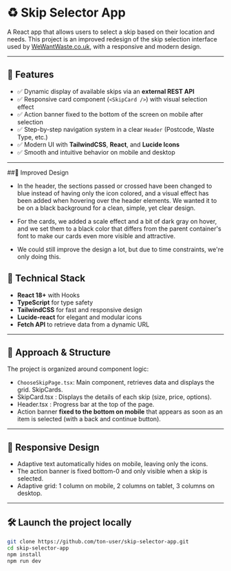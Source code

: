 # ♻️ Skip Selector App

A React app that allows users to select a skip based on their location and needs. This project is an improved redesign of the skip selection interface used by [WeWantWaste.co.uk](https://wewantwaste.co.uk), with a responsive and modern design.

---

## 🚀 Features

- ✅ Dynamic display of available skips via an **external REST API**
- ✅ Responsive card component (`<SkipCard />`) with visual selection effect
- ✅ Action banner fixed to the bottom of the screen on mobile after selection
- ✅ Step-by-step navigation system in a clear `Header` (Postcode, Waste Type, etc.)
- ✅ Modern UI with **TailwindCSS**, **React**, and **Lucide Icons**
- ✅ Smooth and intuitive behavior on mobile and desktop

---
##🎨 Improved Design
* In the header, the sections passed or crossed have been changed to blue instead of having only the icon colored, and a visual effect has been added when hovering over the header elements. We wanted it to be on a black background for a clean, simple, yet clear design.

* For the cards, we added a scale effect and a bit of dark gray on hover, and we set them to a black color that differs from the parent container's font to make our cards even more visible and attractive.

* We could still improve the design a lot, but due to time constraints, we're only doing this.

## 🧱 Technical Stack

- **React 18+** with Hooks
- **TypeScript** for type safety
- **TailwindCSS** for fast and responsive design
- **Lucide-react** for elegant and modular icons
- **Fetch API** to retrieve data from a dynamic URL

---

## 🧠 Approach & Structure

The project is organized around component logic:

- `ChooseSkipPage.tsx`: Main component, retrieves data and displays the grid. SkipCards.
- SkipCard.tsx : Displays the details of each skip (size, price, options).
- Header.tsx : Progress bar at the top of the page.
- Action banner **fixed to the bottom on mobile** that appears as soon as an item is selected (with a back and continue button).

---

## 📱 Responsive Design

- Adaptive text automatically hides on mobile, leaving only the icons.
- The action banner is fixed bottom-0 and only visible when a skip is selected.
- Adaptive grid: 1 column on mobile, 2 columns on tablet, 3 columns on desktop.

---

## 🛠️ Launch the project locally

```bash
git clone https://github.com/ton-user/skip-selector-app.git
cd skip-selector-app
npm install
npm run dev